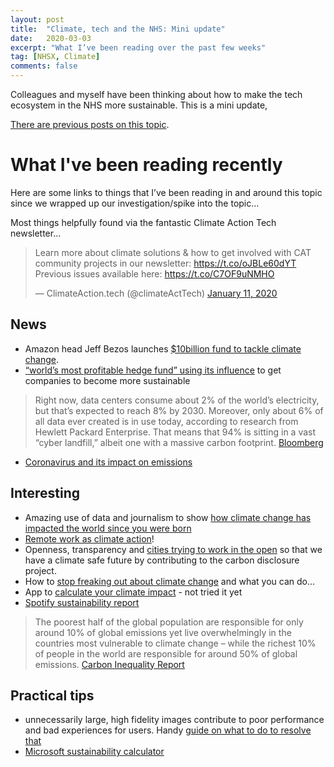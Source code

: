 ```yaml
---
layout: post
title:  "Climate, tech and the NHS: Mini update"
date:   2020-03-03
excerpt: "What I’ve been reading over the past few weeks"
tag: [NHSX, Climate]
comments: false
---
```

Colleagues and myself have been thinking about how to make the tech ecosystem in the NHS more sustainable. This is a mini update,

[There are previous posts on this topic](https://colinpattinson.github.io/tags/#Climate).

# What I've been reading recently
Here are some links to things that I’ve been reading in and around this topic since we wrapped up our investigation/spike into the topic…

Most things helpfully found via the fantastic Climate Action Tech newsletter...

<blockquote class="twitter-tweet"><p lang="en" dir="ltr">Learn more about climate solutions &amp; how to get involved with CAT community projects in our newsletter: <a href="https://t.co/oJBLe60dYT">https://t.co/oJBLe60dYT</a> Previous issues available here: <a href="https://t.co/C7OF9uNMHO">https://t.co/C7OF9uNMHO</a></p>&mdash; ClimateAction.tech (@climateActTech) <a href="https://twitter.com/climateActTech/status/1216037405511311360?ref_src=twsrc%5Etfw">January 11, 2020</a></blockquote> <script async src="https://platform.twitter.com/widgets.js" charset="utf-8"></script> 

## News
- Amazon head Jeff Bezos launches [$10billion fund to tackle climate change](https://www.bbc.co.uk/news/newsbeat-51544501).
- [“world’s most profitable hedge fund” using its influence](https://www.bloomberg.com/news/articles/2020-01-22/the-world-s-most-profitable-hedge-fund-is-now-a-climate-radical?srnd=premium-europe) to get companies to become more sustainable

> Right now, data centers consume about 2% of the world’s electricity, but that’s expected to reach 8% by 2030. Moreover, only about 6% of all data ever created is in use today, according to research from Hewlett Packard Enterprise. That means that 94% is sitting in a vast “cyber landfill,” albeit one with a massive carbon footprint.
[Bloomberg](https://www.bloomberg.com/news/articles/2020-01-25/cutting-back-on-sending-emails-could-help-fight-global-warming)

- [Coronavirus and its impact on emissions](https://time.com/5786634/coronavirus-carbon-emissions-china/)

## Interesting
- Amazing use of data and journalism to show [how climate change has impacted the world since you were born](https://www.abc.net.au/news/2019-12-06/how-climate-change-has-impacted-your-life/11766018)
- [Remote work as climate action](https://phil.tech/2020/02/22/remote-working-climate/)!
- Openness, transparency and [cities trying to work in the open](https://www.cdp.net/en/cities/cities-scores) so that we have a climate safe future by contributing to the carbon disclosure project.
- How to [stop freaking out about climate change](https://www.nytimes.com/2020/01/10/opinion/sunday/how-to-help-climate-change.html) and what you can do…
- App to [calculate your climate impact](https://north-app.com/) - not tried it yet
- [Spotify sustainability report](http://q4live.s22.clientfiles.s3-website-us-east-1.amazonaws.com/540910603/files/doc_downloads/govDocs/2019/03/2018-Spotify-Sustainability-Report-FINAL.pdf) 

> The poorest half of the global population are responsible for only around 10% of global emissions yet live overwhelmingly in the countries most vulnerable to climate change – while the richest 10% of people in the world are responsible for around 50% of global emissions.
[Carbon Inequality Report](https://www-cdn.oxfam.org/s3fs-public/file_attachments/mb-extreme-carbon-inequality-021215-en.pdf) 


## Practical tips
- unnecessarily large, high fidelity images contribute to poor performance and bad experiences for users. Handy [guide on what to do to resolve that](https://calibreapp.com/blog/performance-for-designers-images)
- [Microsoft sustainability calculator](https://azure.microsoft.com/en-us/blog/microsoft-sustainability-calculator-helps-enterprises-analyze-the-carbon-emissions-of-their-it-infrastructure/)
